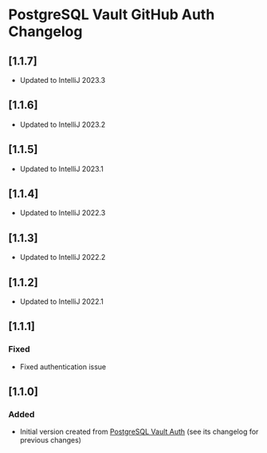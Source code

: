 <!-- Keep a Changelog guide -> https://keepachangelog.com -->

# PostgreSQL Vault GitHub Auth Changelog

## [1.1.7]

- Updated to IntelliJ 2023.3

## [1.1.6]

- Updated to IntelliJ 2023.2

## [1.1.5]

- Updated to IntelliJ 2023.1

## [1.1.4]

- Updated to IntelliJ 2022.3

## [1.1.3]

- Updated to IntelliJ 2022.2

## [1.1.2]

- Updated to IntelliJ 2022.1

## [1.1.1]

### Fixed

- Fixed authentication issue

## [1.1.0]

### Added

- Initial version created from [PostgreSQL Vault Auth](https://github.com/davidsteinsland/postgres-vault-auth) (see its
  changelog for previous changes)

